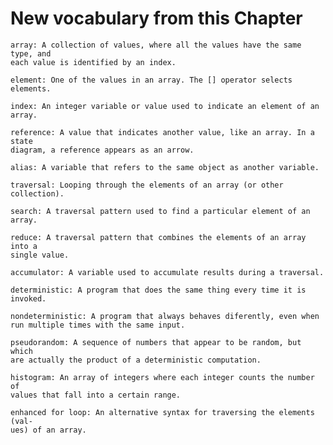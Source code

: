 # New vocabulary from this Chapter 


    array: A collection of values, where all the values have the same type, and
    each value is identified by an index.
    
    element: One of the values in an array. The [] operator selects elements.
    
    index: An integer variable or value used to indicate an element of an array.
    
    reference: A value that indicates another value, like an array. In a state
    diagram, a reference appears as an arrow.
    
    alias: A variable that refers to the same object as another variable.
    
    traversal: Looping through the elements of an array (or other collection).
    
    search: A traversal pattern used to find a particular element of an array.
    
    reduce: A traversal pattern that combines the elements of an array into a
    single value.
    
    accumulator: A variable used to accumulate results during a traversal.
    
    deterministic: A program that does the same thing every time it is invoked.
    
    nondeterministic: A program that always behaves diferently, even when
    run multiple times with the same input.
    
    pseudorandom: A sequence of numbers that appear to be random, but which
    are actually the product of a deterministic computation.
    
    histogram: An array of integers where each integer counts the number of
    values that fall into a certain range.
    
    enhanced for loop: An alternative syntax for traversing the elements (val-
    ues) of an array.
